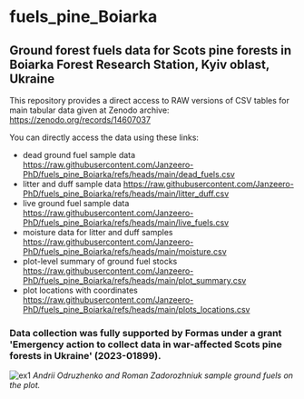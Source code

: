 # fuels_pine_Boiarka

## Ground forest fuels data for Scots pine forests in Boiarka Forest Research Station, Kyiv oblast, Ukraine

This repository provides a direct access to RAW versions of CSV tables for main tabular data given at Zenodo archive:
https://zenodo.org/records/14607037

You can directly access the data using these links:
- dead ground fuel sample data https://raw.githubusercontent.com/Janzeero-PhD/fuels_pine_Boiarka/refs/heads/main/dead_fuels.csv 
- litter and duff sample data https://raw.githubusercontent.com/Janzeero-PhD/fuels_pine_Boiarka/refs/heads/main/litter_duff.csv
- live ground fuel sample data https://raw.githubusercontent.com/Janzeero-PhD/fuels_pine_Boiarka/refs/heads/main/live_fuels.csv
- moisture data for litter and duff samples https://raw.githubusercontent.com/Janzeero-PhD/fuels_pine_Boiarka/refs/heads/main/moisture.csv
- plot-level summary of ground fuel stocks https://raw.githubusercontent.com/Janzeero-PhD/fuels_pine_Boiarka/refs/heads/main/plot_summary.csv
- plot locations with coordinates https://raw.githubusercontent.com/Janzeero-PhD/fuels_pine_Boiarka/refs/heads/main/plots_locations.csv

### Data collection was fully supported by Formas under a grant 'Emergency action to collect data in war-affected Scots pine forests in Ukraine' (2023-01899). ###


![ex1](https://scontent-cph2-1.xx.fbcdn.net/v/t39.30808-6/438165690_1922283418223238_722334919433446379_n.jpg?_nc_cat=105&ccb=1-7&_nc_sid=833d8c&_nc_ohc=25TNDQqftp4Q7kNvgEQbC-3&_nc_zt=23&_nc_ht=scontent-cph2-1.xx&_nc_gid=ABgoSEPXT0x6s-xX1jK7ZSa&oh=00_AYCvm2sPtxDuHEdq3wRhfOFvKi9RZYYLYrl_k1wdKoikJg&oe=679742B9)
*Andrii Odruzhenko and Roman Zadorozhniuk sample ground fuels on the plot.*
